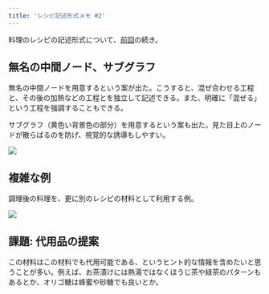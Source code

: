 ```yaml
---
title: 'レシピ記述形式メモ #2'
---
```

料理のレシピの記述形式について、[前回](https://r7kamura.com/articles/2022-05-13-mermaid-recipe-memo)の続き。

無名の中間ノード、サブグラフ
--------------

無名の中間ノードを用意するという案が出た。こうすると、混ぜ合わせる工程と、その後の加熱などの工程とを独立して記述できる。また、明確に「混ぜる」という工程を強調することもできる。

サブグラフ（黄色い背景色の部分）を用意するという案も出た。見た目上のノードが散らばるのを防げ、視覚的な誘導もしやすい。

![](https://lh6.googleusercontent.com/BPWgcITAaFiUDa0C88BvM5V-Gi8oMjseBJD8geaXxRsrom85w9Cl0Zj13oMm3LXSLr_d-jdOlM0oeTXSbpsdPY_CraluGd-IJJGxx4gmEa6HuNnMts_PhyXJdkT9V3Bu9PUOSd5FqjkF4JSkqf1KJw)

複雑な例
----

調理後の料理を、更に別のレシピの材料として利用する例。

![](https://lh5.googleusercontent.com/PaZY3Me_uHitQg20H9tNl6uXebJuyLbHmHTQU1ruZDbA9d8Z1PzI52_Pa3GsZJo-GQmf3bPDGDZk9M5Rs4SezkbkGx73ZFSYmQs6H4T6-r5h1V7xEbCescTM2nmhXNA1vxz106ZjtSmj6_4ZGb0NXA)

課題: 代用品の提案
----------

この材料はこの材料でも代用可能である、というヒント的な情報を含めたいと思うことが多い。例えば、お茶漬けには熱湯ではなくほうじ茶や緑茶のパターンもあるとか、オリゴ糖は蜂蜜や砂糖でも良いとか。
